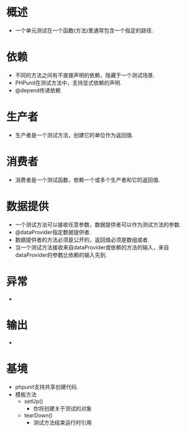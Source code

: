 # 概述
- 一个单元测试在一个函数(方法)里通常包含一个指定的路径.

# 依赖
- 不同的方法之间有不直接声明的依赖，隐藏于一个测试场景.
- PHPunit在测试方法中，支持显式依赖的声明.
- @depend传递依赖

# 生产者
- 生产者是一个测试方法，创建它的单位作为返回值.

# 消费者
- 消费者是一个测试函数，依赖一个或多个生产者和它的返回值.

# 数据提供
- 一个测试方法可以接收任意参数，数据提供者可以作为测试方法的参数.
- @dataProvider指定数据提供者.
- 数据提供者的方法必须是公开的，返回值必须是数组或者.
- 当一个测试方法接收来自dataProvider或依赖的方法的输入，来自dataProvider的参数比依赖的输入先到.

# 异常
- 

# 输出
- 

# 基境
- phpunit支持共享创建代码.
- 模板方法
	- setUp()
		- 你将创建关于测试的对象
	- tearDown()
		- 测试方法结束运行时引用